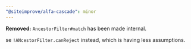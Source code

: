 ```yaml
---
"@siteimprove/alfa-cascade": minor
---
```


**Removed:** `AncestorFilter#match` has been made internal.

se `!ANcestorFilter.canReject` instead, which is having less assumptions.
